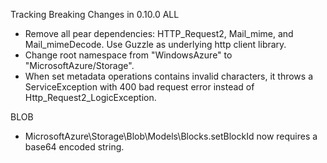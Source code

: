 Tracking Breaking Changes in 0.10.0
ALL
* Remove all pear dependencies: HTTP_Request2, Mail_mime, and Mail_mimeDecode. Use Guzzle as underlying http client library.
* Change root namespace from "WindowsAzure" to "MicrosoftAzure/Storage".
* When set metadata operations contains invalid characters, it throws a ServiceException with 400 bad request error instead of Http_Request2_LogicException.

BLOB
* MicrosoftAzure\Storage\Blob\Models\Blocks.setBlockId now requires a base64 encoded string.